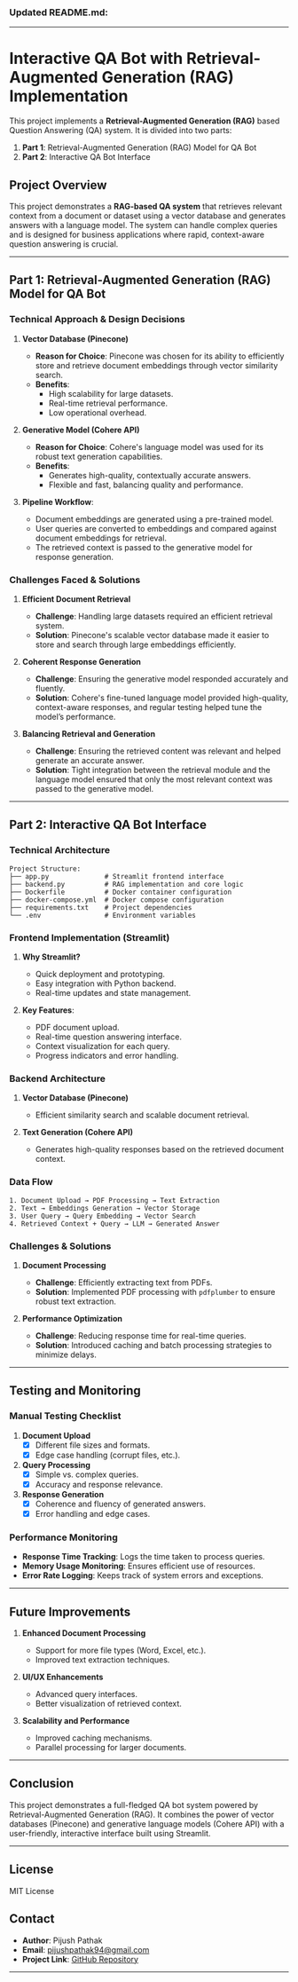 ### Updated README.md:

---

# Interactive QA Bot with Retrieval-Augmented Generation (RAG) Implementation

This project implements a **Retrieval-Augmented Generation (RAG)** based Question Answering (QA) system. It is divided into two parts:

1. **Part 1**: Retrieval-Augmented Generation (RAG) Model for QA Bot
2. **Part 2**:  Interactive QA Bot Interface

## Project Overview

This project demonstrates a **RAG-based QA system** that retrieves relevant context from a document or dataset using a vector database and generates answers with a language model. The system can handle complex queries and is designed for business applications where rapid, context-aware question answering is crucial.

---

## Part 1: Retrieval-Augmented Generation (RAG) Model for QA Bot

### Technical Approach & Design Decisions

1. **Vector Database (Pinecone)**
   - **Reason for Choice**: Pinecone was chosen for its ability to efficiently store and retrieve document embeddings through vector similarity search.
   - **Benefits**:
     - High scalability for large datasets.
     - Real-time retrieval performance.
     - Low operational overhead.

2. **Generative Model (Cohere API)**
   - **Reason for Choice**: Cohere's language model was used for its robust text generation capabilities.
   - **Benefits**:
     - Generates high-quality, contextually accurate answers.
     - Flexible and fast, balancing quality and performance.

3. **Pipeline Workflow**:
   - Document embeddings are generated using a pre-trained model.
   - User queries are converted to embeddings and compared against document embeddings for retrieval.
   - The retrieved context is passed to the generative model for response generation.

### Challenges Faced & Solutions

1. **Efficient Document Retrieval**
   - **Challenge**: Handling large datasets required an efficient retrieval system.
   - **Solution**: Pinecone's scalable vector database made it easier to store and search through large embeddings efficiently.

2. **Coherent Response Generation**
   - **Challenge**: Ensuring the generative model responded accurately and fluently.
   - **Solution**: Cohere's fine-tuned language model provided high-quality, context-aware responses, and regular testing helped tune the model’s performance.

3. **Balancing Retrieval and Generation**
   - **Challenge**: Ensuring the retrieved content was relevant and helped generate an accurate answer.
   - **Solution**: Tight integration between the retrieval module and the language model ensured that only the most relevant context was passed to the generative model.

---

## Part 2: Interactive QA Bot Interface

### Technical Architecture

```
Project Structure:
├── app.py              # Streamlit frontend interface
├── backend.py          # RAG implementation and core logic
├── Dockerfile          # Docker container configuration
├── docker-compose.yml  # Docker compose configuration
├── requirements.txt    # Project dependencies
└── .env                # Environment variables
```

### Frontend Implementation (Streamlit)

1. **Why Streamlit?**
   - Quick deployment and prototyping.
   - Easy integration with Python backend.
   - Real-time updates and state management.

2. **Key Features**:
   - PDF document upload.
   - Real-time question answering interface.
   - Context visualization for each query.
   - Progress indicators and error handling.

### Backend Architecture

1. **Vector Database (Pinecone)**
   - Efficient similarity search and scalable document retrieval.

2. **Text Generation (Cohere API)**
   - Generates high-quality responses based on the retrieved document context.

### Data Flow

```
1. Document Upload → PDF Processing → Text Extraction
2. Text → Embeddings Generation → Vector Storage
3. User Query → Query Embedding → Vector Search
4. Retrieved Context + Query → LLM → Generated Answer
```

### Challenges & Solutions

1. **Document Processing**
   - **Challenge**: Efficiently extracting text from PDFs.
   - **Solution**: Implemented PDF processing with `pdfplumber` to ensure robust text extraction.

2. **Performance Optimization**
   - **Challenge**: Reducing response time for real-time queries.
   - **Solution**: Introduced caching and batch processing strategies to minimize delays.

---

## Testing and Monitoring

### Manual Testing Checklist

1. **Document Upload**
   - [x] Different file sizes and formats.
   - [x] Edge case handling (corrupt files, etc.).

2. **Query Processing**
   - [x] Simple vs. complex queries.
   - [x] Accuracy and response relevance.

3. **Response Generation**
   - [x] Coherence and fluency of generated answers.
   - [x] Error handling and edge cases.

### Performance Monitoring

- **Response Time Tracking**: Logs the time taken to process queries.
- **Memory Usage Monitoring**: Ensures efficient use of resources.
- **Error Rate Logging**: Keeps track of system errors and exceptions.

---

## Future Improvements

1. **Enhanced Document Processing**
   - Support for more file types (Word, Excel, etc.).
   - Improved text extraction techniques.

2. **UI/UX Enhancements**
   - Advanced query interfaces.
   - Better visualization of retrieved context.

3. **Scalability and Performance**
   - Improved caching mechanisms.
   - Parallel processing for larger documents.

---

## Conclusion

This project demonstrates a full-fledged QA bot system powered by Retrieval-Augmented Generation (RAG). It combines the power of vector databases (Pinecone) and generative language models (Cohere API) with a user-friendly, interactive interface built using Streamlit.

---

## License

MIT License

## Contact

- **Author**: Pijush Pathak
- **Email**: pijushpathak94@gmail.com
- **Project Link**: [GitHub Repository](https://github.com/PijushPathak07/Gen-AI-Engineer-Machine-Learning-Engineer-Assignment)

---